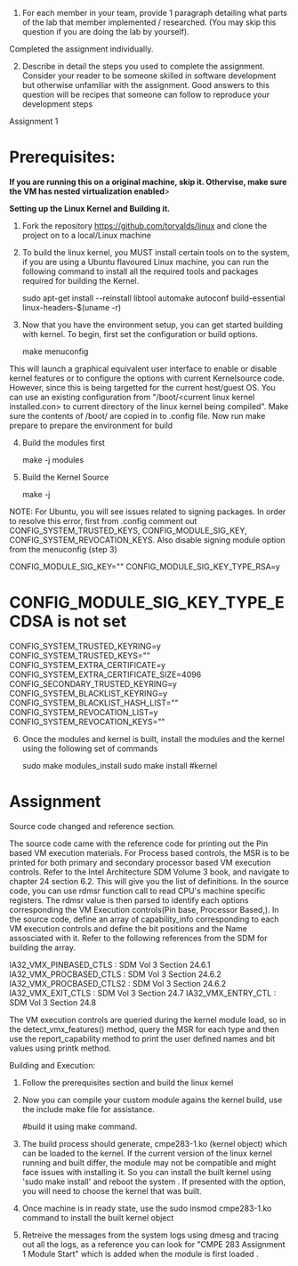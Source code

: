 1. For each member in your team, provide 1 paragraph detailing what parts of the lab that member
implemented / researched. (You may skip this question if you are doing the lab by yourself).



Completed the assignment individually.



2. Describe in detail the steps you used to complete the assignment. Consider your reader to be someone
skilled in software development but otherwise unfamiliar with the assignment. Good answers to this
question will be recipes that someone can follow to reproduce your development steps



Assignment 1

<h1>Prerequisites:</h1> 

<b> If you are running this on a original machine, skip it. Othervise, make sure the VM has nested virtualization enabled</b>>


<b>Setting up the Linux Kernel and Building it.</b>

1) Fork the repository https://github.com/torvalds/linux and clone the project on to a local/Linux machine
2) To build the linux kernel, you MUST install certain tools on to the system, if you are using a Ubuntu flavoured Linux machine, you can run the following command to install all the required tools and packages required for building the Kernel.
	

	sudo apt-get install --reinstall libtool automake autoconf build-essential linux-headers-$(uname -r)

3) Now that you have the environment setup, you can get started building with kernel. To begin, first set the configuration or build options. 

	
	make menuconfig

This will launch a graphical equivalent user interface to enable or disable kernel features or to configure the options with current Kernelsource code. However, since this is being targetted for the current host/guest OS. You can use an existing configuration from "/boot/\<current linux kernel installed.con\> to current directory of the linux kernel being compiled". Make sure the contents of /boot/<current linux kernel installed.con> are copied in to .config file. Now run make prepare to prepare the environment for build

4) Build the modules first
	

	make -j <Number of Parallel instances> modules

5) Build the Kernel Source

	make -j <Number of Parallel instances>


NOTE: For Ubuntu, you will see issues related to signing packages. In order to resolve this error, first from .config comment out 	CONFIG_SYSTEM_TRUSTED_KEYS, CONFIG_MODULE_SIG_KEY, CONFIG_SYSTEM_REVOCATION_KEYS. Also disable signing module option from the menuconfig (step 3)



CONFIG_MODULE_SIG_KEY=""
CONFIG_MODULE_SIG_KEY_TYPE_RSA=y
# CONFIG_MODULE_SIG_KEY_TYPE_ECDSA is not set
CONFIG_SYSTEM_TRUSTED_KEYRING=y
CONFIG_SYSTEM_TRUSTED_KEYS=""
CONFIG_SYSTEM_EXTRA_CERTIFICATE=y
CONFIG_SYSTEM_EXTRA_CERTIFICATE_SIZE=4096
CONFIG_SECONDARY_TRUSTED_KEYRING=y
CONFIG_SYSTEM_BLACKLIST_KEYRING=y
CONFIG_SYSTEM_BLACKLIST_HASH_LIST=""
CONFIG_SYSTEM_REVOCATION_LIST=y
CONFIG_SYSTEM_REVOCATION_KEYS=""


6) Once the modules and kernel is built, install the modules and the kernel using the following set of commands
	
	sudo make modules_install
	sudo make install #kernel





<h1>Assignment</h1> 


Source code changed and reference section.

The source code came with the reference code for printing out the Pin based VM execution materials. For Process based controls, the MSR is to be printed for both primary and secondary processor based VM execution controls. 
Refer to the Intel Architecture SDM Volume 3 book, and navigate to chapter 24 section 6.2. This will give you the list of definitions. In the source code, you can use rdmsr function call to read CPU's machine specific registers.
The rdmsr value is then parsed to identify each options corresponding the VM Execution controls(Pin base, Processor Based,). In the source code, define an array of capability_info corresponding to each VM execution controls and define the bit positions and the Name assosciated with it. Refer to the following references from the SDM for building the array.


IA32_VMX_PINBASED_CTLS : SDM Vol 3 Section 24.6.1
IA32_VMX_PROCBASED_CTLS : SDM Vol 3 Section 24.6.2
IA32_VMX_PROCBASED_CTLS2 : SDM Vol 3 Section 24.6.2
IA32_VMX_EXIT_CTLS : SDM Vol 3 Section 24.7
IA32_VMX_ENTRY_CTL : SDM Vol 3 Section 24.8


The VM execution controls are queried during the kernel module load, so in the detect_vmx_features() method, query the MSR for each type and then use the report_capability method to print the user defined names and bit values using printk method.



Building and Execution:

1) Follow the prerequisites section and build the linux kernel 
2) Now you can compile your custom module agains the kernel build, use the include make file for assistance.
	

	#build it using make command.


3) The build process should generate, cmpe283-1.ko (kernel object) which can be loaded to the kernel. If the current version of the linux kernel running and built differ, the module may not be compatible and might face issues with installing it. So you can install the built kernel using 'sudo make install' and reboot the system . If presented with the option, you will need to choose the kernel that was built.

4) Once machine is in ready state, use the sudo insmod cmpe283-1.ko command to install the built kernel object

5) Retreive the messages from the system logs using dmesg and tracing out all the logs, as a reference you can look for "CMPE 283 Assignment 1 Module Start" which is added when the module is first loaded .